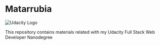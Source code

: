 # Matarrubia

![Udacity Logo](https://lh5.ggpht.com/2Khq0jHkIOhW2VKiGOcJ97rTslkGqu0fDoI-bqrvugAoop9eAFvA_wmneVDcGpaTFDEQCja7dTRQTnHZiA=s0)

This repository contains materials related with my Udacity Full Stack Web Developer Nanodegree